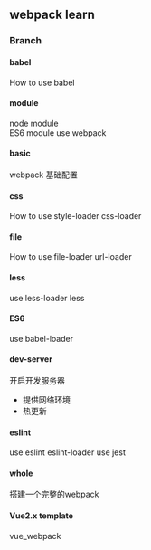 ## webpack learn

### Branch
#### babel
How to use babel

#### module
node module  
ES6 module use webpack

#### basic
webpack 基础配置

#### css
How to use style-loader css-loader

#### file
How to use file-loader url-loader

#### less
use less-loader less

#### ES6
use babel-loader

#### dev-server
开启开发服务器
- 提供网络环境
- 热更新

#### eslint
use eslint eslint-loader
use jest

#### whole
搭建一个完整的webpack

#### Vue2.x template
vue_webpack
